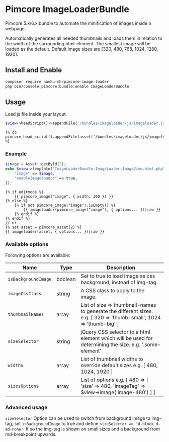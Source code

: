 # Pimcore ImageLoaderBundle
Pimcore 5.x/6.x bundle to automate the minification of images inside a webpage.

Automatically generates all needed thumbnails and loads them in relation to the
width of the surrounding html-element. The smallest image will be loaded as the default.
Default image sizes are [320, 480, 768, 1024, 1280, 1920].

## Install and Enable

```bash
composer require nambu-ch/pimcore-image-loader
php bin/console pimcore:bundle:enable ImageLoaderBundle
```

## Usage

Load js file inside your layout.
```php
$view->headScript()->appendFile('/bundles/imageloader/js/imageloader.js');
```
```twig
{% do pimcore_head_script().appendFile(asset('/bundles/imageloader/js/imageloader.js')) %}
```

### Example

```php
$image = Asset::getById(2);
echo $view->template("ImageLoaderBundle:ImageLoader:ImageView.html.php", [
    "image" => $image,
    "enableImageloader" => true,
]);
```
```twig
{% if editmode %}
    {{ pimcore_image("image", { width: 300 }) }}
{% else %}
    {% if not pimcore_image("image").isEmpty() %}
        {{ imageloader(pimcore_image("image"), { options... })|raw }}
    {% endif %}
{% endif %}
// or
{% set asset = pimcore_asset(2) %}
{{ imageloader(asset, { options... })|raw }}
```

### Available options

Following options are available:

| Name                | Type    | Description                                                                                                          |
|---------------------|---------|----------------------------------------------------------------------------------------------------------------------|
| `isBackgroundImage` | boolean | Set to true to load image as css background, instead of img-tag.                                                     |
| `imageCssClass`     | string  | A CSS class to apply to the image.                                                                                   |
| `thumbnailNames`    | array   | List of size => thumbnail-names to generate the different sizes. e.g. [ 320 => 'thumb-small', 1024 => 'thumb-big' ]  |
| `sizeSelector`      | string  | jQuery CSS selector to a html element which will be used for determining the size. e.g. '.some-element'              |
| `widths`            | array   | List of thumbnail widths to override default sizes e.g. [ 480, 1024, 1920 ]                                          |
| `sizesOptions`      | array   | List of options e.g. [ 480 => [ 'size' => 480, 'imageTag' => $view->image('image-480') ] ]                           |

### Advanced usage

```sizeSelector``` Option can be used to switch from background image to img-tag, set ```isBackgroundImage``` to true and define 
```sizeSelector => 'd-block d-md-none'```. If so the img-tag is shown on small sizes and a background from md-breakpoint upwards.
